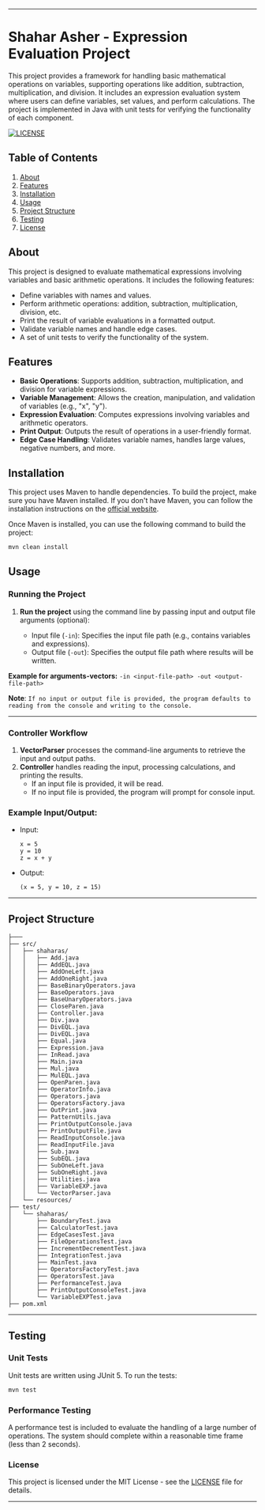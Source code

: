 
---

# **Shahar Asher - Expression Evaluation Project**

This project provides a framework for handling basic mathematical operations on variables, supporting operations like addition, subtraction, multiplication, and division. It includes an expression evaluation system where users can define variables, set values, and perform calculations. The project is implemented in Java with unit tests for verifying the functionality of each component.

[![LICENSE](https://img.shields.io/badge/license-MIT-yellow.svg)](./LICENSE)

## **Table of Contents**

1. [About](#about)
2. [Features](#features)
3. [Installation](#installation)
4. [Usage](#usage)
5. [Project Structure](#project-structure)
6. [Testing](#testing)
7. [License](#license)

## **About**

This project is designed to evaluate mathematical expressions involving variables and basic arithmetic operations. It includes the following features:
- Define variables with names and values.
- Perform arithmetic operations: addition, subtraction, multiplication, division, etc.
- Print the result of variable evaluations in a formatted output.
- Validate variable names and handle edge cases.
- A set of unit tests to verify the functionality of the system.

## **Features**

- **Basic Operations**: Supports addition, subtraction, multiplication, and division for variable expressions.
- **Variable Management**: Allows the creation, manipulation, and validation of variables (e.g., "x", "y").
- **Expression Evaluation**: Computes expressions involving variables and arithmetic operators.
- **Print Output**: Outputs the result of operations in a user-friendly format.
- **Edge Case Handling**: Validates variable names, handles large values, negative numbers, and more.

## **Installation**

This project uses Maven to handle dependencies. To build the project, make sure you have Maven installed. If you don't have Maven, you can follow the installation instructions on the [official website](https://maven.apache.org/install.html).

Once Maven is installed, you can use the following command to build the project:

```bash
mvn clean install
```

## **Usage**

### **Running the Project**

1. **Run the project** using the command line by passing input and output file arguments (optional):

    - Input file (`-in`): Specifies the input file path (e.g., contains variables and expressions).
    - Output file (`-out`): Specifies the output file path where results will be written.


**Example for arguments-vectors:** `-in <input-file-path> -out <output-file-path>`

**Note**: `If no input or output file is provided, the program defaults to reading from the console and writing to the console.`

---

### **Controller Workflow**

1. **VectorParser** processes the command-line arguments to retrieve the input and output paths.
2. **Controller** handles reading the input, processing calculations, and printing the results.
    - If an input file is provided, it will be read.
    - If no input file is provided, the program will prompt for console input.

### **Example Input/Output:**

- Input:
  ```text
  x = 5
  y = 10
  z = x + y
  ```

- Output:
  ```text
  (x = 5, y = 10, z = 15)
  ```

---

## **Project Structure**

```
├───
├── src/
│   ├── shaharas/
│   │   ├── Add.java
│   │   ├── AddEQL.java              
│   │   ├── AddOneLeft.java          
│   │   ├── AddOneRight.java
│   │   ├── BaseBinaryOperators.java
│   │   ├── BaseOperators.java
│   │   ├── BaseUnaryOperators.java
│   │   ├── CloseParen.java
│   │   ├── Controller.java
│   │   ├── Div.java
│   │   ├── DivEQL.java
│   │   ├── DivEQL.java
│   │   ├── Equal.java
│   │   ├── Expression.java
│   │   ├── InRead.java
│   │   ├── Main.java
│   │   ├── Mul.java
│   │   ├── MulEQL.java
│   │   ├── OpenParen.java
│   │   ├── OperatorInfo.java
│   │   ├── Operators.java
│   │   ├── OperatorsFactory.java
│   │   ├── OutPrint.java
│   │   ├── PatternUtils.java
│   │   ├── PrintOutputConsole.java
│   │   ├── PrintOutputFile.java
│   │   ├── ReadInputConsole.java
│   │   ├── ReadInputFile.java
│   │   ├── Sub.java
│   │   ├── SubEQL.java
│   │   ├── SubOneLeft.java
│   │   ├── SubOneRight.java
│   │   ├── Utilities.java
│   │   ├── VariableEXP.java
│   │   └── VectorParser.java
│   └── resources/
├── test/
│   └── shaharas/
│       ├── BoundaryTest.java
│       ├── CalculatorTest.java
│       ├── EdgeCasesTest.java
│       ├── FileOperationsTest.java
│       ├── IncrementDecrementTest.java
│       ├── IntegrationTest.java
│       ├── MainTest.java
│       ├── OperatorsFactoryTest.java
│       ├── OperatorsTest.java
│       ├── PerformanceTest.java
│       ├── PrintOutputConsoleTest.java
│       └── VariableEXPTest.java
├── pom.xml
```

---

## **Testing**

### **Unit Tests**

Unit tests are written using JUnit 5. To run the tests:

```bash
mvn test
```

### **Performance Testing**

A performance test is included to evaluate the handling of a large number of operations. The system should complete within a reasonable time frame (less than 2 seconds).

### **License**

This project is licensed under the MIT License - see the [LICENSE](./LICENSE) file for details.

---
